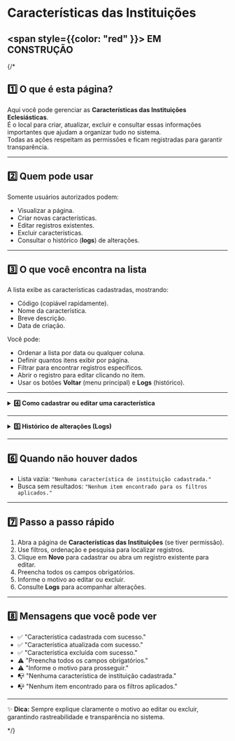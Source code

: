 
#  Características das Instituições


##  <span style={{color: "red" }}>  EM CONSTRUÇÃO </span>

{/*

## 1️⃣ O que é esta página?

Aqui você pode gerenciar as **Características das Instituições Eclesiásticas**.  
É o local para criar, atualizar, excluir e consultar essas informações importantes que ajudam a organizar tudo no sistema.  
Todas as ações respeitam as permissões e ficam registradas para garantir transparência.



---

## 2️⃣ Quem pode usar

Somente usuários autorizados podem:
- Visualizar a página.
- Criar novas características.
- Editar registros existentes.
- Excluir características.
- Consultar o histórico (**logs**) de alterações.



---


## 3️⃣ O que você encontra na lista

A lista exibe as características cadastradas, mostrando:
- Código (copiável rapidamente).
- Nome da característica.
- Breve descrição.
- Data de criação.

Você pode:
- Ordenar a lista por data ou qualquer coluna.
- Definir quantos itens exibir por página.
- Filtrar para encontrar registros específicos.
- Abrir o registro para editar clicando no item.
- Usar os botões **Voltar** (menu principal) e **Logs** (histórico).



---

<details>
<summary><strong>4️⃣ Como cadastrar ou editar uma característica</strong></summary>

### **Cadastrar nova característica**
1. Clique em **Novo**.
2. Preencha todos os campos obrigatórios:
   - **Característica**  
   - **Observações**
3. Salve o registro.

### **Editar característica existente**
1. Clique na característica desejada.
2. Atualize os campos que precisar.
3. Informe o motivo da alteração.
4. Salve.

**Campos na edição**
- **Código ID** *(somente leitura, gerado automaticamente)*
- **Característica**
- **Observações**

### **Excluir característica**
1. Selecione o registro.
2. Clique em **Excluir**.
3. Informe o motivo.
4. Confirme.

</details>

---

<details>
<summary><strong>5️⃣ Histórico de alterações (Logs)</strong></summary>

Nos logs você encontra:
- Data e hora da ação.
- Usuário que realizou a alteração.
- Tipo de ação (criação, edição, exclusão).
- Motivo informado.

Acesso:
- Na lista, botão **Logs** ao lado do registro.
- No formulário aberto, botão **Logs** no topo.

</details>

---


## 6️⃣ Quando não houver dados

- Lista vazia: `"Nenhuma característica de instituição cadastrada."`
- Busca sem resultados: `"Nenhum item encontrado para os filtros aplicados."`



---


## 7️⃣ Passo a passo rápido

1. Abra a página de **Características das Instituições** (se tiver permissão).
2. Use filtros, ordenação e pesquisa para localizar registros.
3. Clique em **Novo** para cadastrar ou abra um registro existente para editar.
4. Preencha todos os campos obrigatórios.
5. Informe o motivo ao editar ou excluir.
6. Consulte **Logs** para acompanhar alterações.


---


## 8️⃣ Mensagens que você pode ver

- ✅ "Característica cadastrada com sucesso."
- ✅ "Característica atualizada com sucesso."
- ✅ "Característica excluída com sucesso."
- ⚠️ "Preencha todos os campos obrigatórios."
- ⚠️ "Informe o motivo para prosseguir."
- 📭 "Nenhuma característica de instituição cadastrada."
- 📭 "Nenhum item encontrado para os filtros aplicados."


---

✨ **Dica:** Sempre explique claramente o motivo ao editar ou excluir, garantindo rastreabilidade e transparência no sistema.

*/}